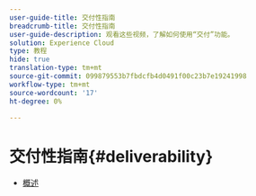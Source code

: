 ```yaml
---
user-guide-title: 交付性指南
breadcrumb-title: 交付性指南
user-guide-description: 观看这些视频，了解如何使用“交付”功能。
solution: Experience Cloud
type: 教程
hide: true
translation-type: tm+mt
source-git-commit: 099879553b7fbdcfb4d0491f00c23b7e19241998
workflow-type: tm+mt
source-wordcount: '17'
ht-degree: 0%

---
```



# 交付性指南{#deliverability}

+ [概述](overview.md)
